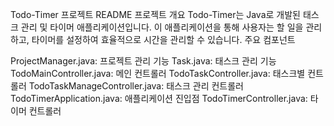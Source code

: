 Todo-Timer 프로젝트 README
프로젝트 개요
Todo-Timer는 Java로 개발된 태스크 관리 및 타이머 애플리케이션입니다. 이 애플리케이션을 통해 사용자는 할 일을 관리하고, 타이머를 설정하여 효율적으로 시간을 관리할 수 있습니다.
주요 컴포넌트

ProjectManager.java: 프로젝트 관리 기능
Task.java: 태스크 관리 기능
TodoMainController.java: 메인 컨트롤러
TodoTaskController.java: 태스크별 컨트롤러
TodoTaskManageController.java: 태스크 관리 컨트롤러
TodoTimerApplication.java: 애플리케이션 진입점
TodoTimerController.java: 타이머 컨트롤러
